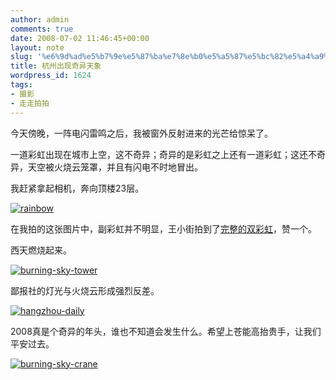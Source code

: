 ```yaml
---
author: admin
comments: true
date: 2008-07-02 11:46:45+00:00
layout: note
slug: '%e6%9d%ad%e5%b7%9e%e5%87%ba%e7%8e%b0%e5%a5%87%e5%bc%82%e5%a4%a9%e8%b1%a1'
title: 杭州出现奇异天象
wordpress_id: 1624
tags:
- 摄影
- 走走拍拍
---
```


今天傍晚，一阵电闪雷鸣之后，我被窗外反射进来的光芒给惊呆了。

一道彩虹出现在城市上空，这不奇异；奇异的是彩虹之上还有一道彩虹；这还不奇异，天空被火烧云笼罩，并且有闪电不时地冒出。

我赶紧拿起相机，奔向顶楼23层。

[![rainbow](http://pic.yupoo.com/ctb.my/455875cede7b/medium.jpg)](http://www.yupoo.com/photos/view?id=ff8080811ae143fa011ae39023a03d6d)

在我拍的这张图片中，副彩虹并不明显，王小街拍到了[完整的双彩虹](http://gundong.hangzhou.com.cn/?action-viewnews-itemid-301)，赞一个。

西天燃烧起来。

[![burning-sky-tower](http://pic.yupoo.com/ctb.my/767375cede7b/medium.jpg)](http://www.yupoo.com/photos/view?id=ff8080811ae143fa011ae39022a13d6b)

鄙报社的灯光与火烧云形成强烈反差。

[![hangzhou-daily](http://pic.yupoo.com/ctb.my/204045cede7b/medium.jpg)](http://www.yupoo.com/photos/view?id=ff8080811ae143fa011ae390230a3d6c)

2008真是个奇异的年头，谁也不知道会发生什么。希望上苍能高抬贵手，让我们平安过去。

[![burning-sky-crane](http://pic.yupoo.com/ctb.my/427675cede7b/medium.jpg)](http://www.yupoo.com/photos/view?id=ff8080811ae143fa011ae390218c3d6a)

